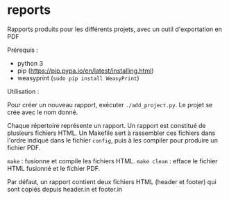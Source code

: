 reports
=======

Rapports produits pour les différents projets, avec un outil d'exportation en PDF

Prérequis :

- python 3
- pip (https://pip.pypa.io/en/latest/installing.html)
- weasyprint (`sudo pip install WeasyPrint`)

Utilisation :

Pour créer un nouveau rapport, exécuter `./add_project.py`. Le projet se crée avec le nom donné.

Chaque répertoire représente un rapport.
Un rapport est constitué de plusieurs fichiers HTML. Un Makefile sert à rassembler ces fichiers dans l'ordre indiqué dans le fichier `config`, puis à les compiler pour produire un fichier PDF.

`make` : fusionne et compile les fichiers HTML.
`make clean` : efface le fichier HTML fusionné et le fichier PDF.

Par défaut, un rapport contient deux fichiers HTML (header et footer) qui sont copiés depuis header.in et footer.in
